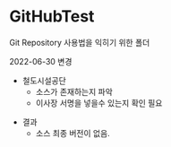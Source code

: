 # GitHubTest
Git Repository 사용법을 익히기 위한 폴더

2022-06-30 변경
 - 철도시설공단 
   - 소스가 존재하는지 파악
   - 이사장 서명을 넣을수 있는지 확인 필요
 * 결과 
   - 소스 최종 버전이 없음.
 
